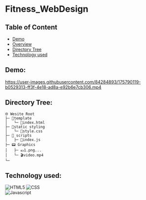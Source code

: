 # Fitness_WebDesign
## Table of Content
  * [Demo](#demo)
  * [Overview](#overview)
  * [Directory Tree](#directory-tree)
  * [Technology used](#technology-used)
 ## Demo:
https://user-images.githubusercontent.com/84284893/175790119-b0529313-ff3f-4e18-ad8a-e92b6e7cb306.mp4
 ## Directory Tree:
```
🌐 Wesite Root
├─ 📁template
│   └─ 🧾index.html
├─ 📁static styling
│   └─ 🧾style.css
├─ 📁 scripts
│   ├─ 🧾index.js
├─ 📟 Graphics
│   ├─ 💶1.png...
│   └─ 🎬video.mp4
└─
```
## Technology used:
![HTML5](https://img.shields.io/badge/HTML5-F7DF1E?style=for-the-badge&logo=html5&logoColor=white)
![CSS](https://img.shields.io/badge/CSS-8A2BE2?&style=for-the-badge&logo=css3&logoColor=white)	
![Javascript](https://img.shields.io/badge/JavaScript-E34F26?style=for-the-badge&logo=javascript&logoColor=black)
